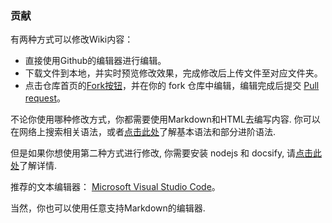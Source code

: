 <h3> 贡献 </h3>

有两种方式可以修改Wiki内容：
- 直接使用Github的编辑器进行编辑。
- 下载文件到本地，并实时预览修改效果，完成修改后上传文件至对应文件夹。
- 点击仓库首页的[Fork按钮](https://github.com/AliceInCradle-Community/Wiki/fork)，并在你的 fork 仓库中编辑，编辑完成后提交 [Pull request](https://github.com/AliceInCradle-Community/Wiki/pulls)。

不论你使用哪种修改方式，你都需要使用Markdown和HTML去编写内容. 你可以在网络上搜索相关语法，或者[点击此处](contribution_v2/common/syntax_zh-hans)了解基本语法和部分进阶语法.

但是如果你想使用第二种方式进行修改, 你需要安装 nodejs 和 docsify, 请[点击此处](https://docsify.js.org/)了解详情.

推荐的文本编辑器： [Microsoft Visual Studio Code](https://code.visualstudio.com/)。

当然，你也可以使用任意支持Markdown的编辑器.
